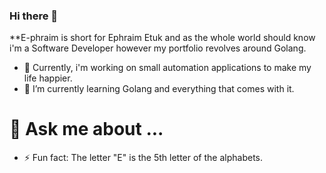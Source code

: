 ### Hi there 👋

**E-phraim is short for Ephraim Etuk and as the whole world should know i'm a Software Developer however my portfolio revolves around Golang.


- 🔭 Currently, i'm working on small automation applications to make my life happier.
- 🌱 I’m currently learning Golang and everything that comes with it.
# 💬 Ask me about ...
- ⚡ Fun fact: The letter "E" is the 5th letter of the alphabets.
